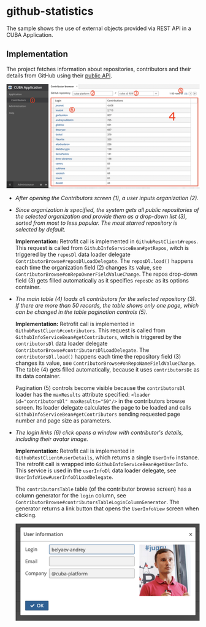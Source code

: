 # github-statistics
The sample shows the use of external objects provided via REST API in a CUBA Application.

## Implementation
The project fetches information about repositories, contributors and their details from GitHub using their [public API](https://developer.github.com/v3/). 

![contributors screen](screenshots/contributors-screen.png)

- _After opening the Contributors screen (1), a user inputs organization (2)._ 
- _Since organization is specified, the system gets all public repositories of the selected organization 
and provide them as a drop-down list (3), sorted from most to less popular.
The most starred repository is selected by default._ 

    **Implementation:** Retrofit call is implemented in `GithubRestClient#repos`. 
    This request is called from `GithubInfoServiceBean#getRepos`, witch is triggered by
    the `reposDl` data loader delegate `ContributorBrowse#reposDlLoadDelegate`. 
    The `reposDl.load()` happens each time the organization field (2) changes its value, see 
    `ContributorBrowse#onRepoOwnerFieldValueChange`. The repos drop-down field (3) gets filled 
    automatically as it specifies `reposDc` as its options container.    

- _The main table (4) loads all contributors for the selected repository (3). 
If there are more than 50 records, the table shows only one page, which can be changed in 
the table pagination controls (5)._ 

    **Implementation:** Retrofit call is implemented in `GithubRestClient#contributors`. 
    This request is called from `GithubInfoServiceBean#getContributors`, witch is triggered by
    the `contributorsDl` data loader delegate `ContributorBrowse#contributorsDlLoadDelegate`. 
    The `contributorsDl.load()` happens each time the repository field (3) changes its value, see 
    `ContributorBrowse#onRepoNameFieldValueChange`. The table (4) gets filled 
    automatically, because it uses `contributorsDc` as its data container. 
    
    Pagination (5) controls 
    become visible because the `contributorsDl` loader has the `maxResults` attribute specified: 
    `<loader id="contributorsDl" maxResults="50"/>` in the contributors browse screen. 
    Its loader delegate calculates the page to be loaded and calls `GithubInfoServiceBean#getContributors`
    sending requested page number and page size as parameters.  


- _The login links (6) click opens a window with contributor's details, including their avatar image._

    **Implementation:** Retrofit call is implemented in `GithubRestClient#userDetails`, which returns 
    a single `UserInfo` instance. The retrofit call is wrapped into `GithubInfoServiceBean#getUserInfo`. 
    This service is used in the `userInfoDl` data loader delegate, see `UserInfoView#userInfoDlLoadDelegate`.
    
    The `contributorsTable` table (of the contributor browse screen) has a column generator for the `login` column, 
    see `ContributorBrowse#contributorsTableLoginColumnGenerator`. The generator returns a link button that opens
    the `UserInfoView` screen when clicking.
    
    ![user_details screen](screenshots/user-details-screen.png)
    
    
